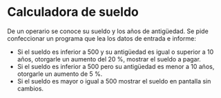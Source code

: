 # Calculadora de sueldo
    
De un operario se conoce su sueldo y los años de antigüedad.  Se pide confeccionar un programa que lea los datos de entrada e informe:
- Si el sueldo es inferior a 500 y su antigüedad es igual o superior a 10 años, otorgarle un aumento del 20 %, mostrar el sueldo a pagar.
- Si el sueldo es inferior a 500 pero su antigüedad es menor a 10 años, otorgarle un aumento de 5 %.
- Si el sueldo es mayor o igual a 500 mostrar el sueldo en pantalla sin cambios.
